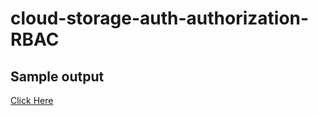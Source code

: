 # cloud-storage-auth-authorization-RBAC


## Sample output
[Click Here](https://drive.google.com/file/d/1csGm4Zln_UnHUoy4FUSGbxwD5kfLoPWu/view?usp=sharing)
